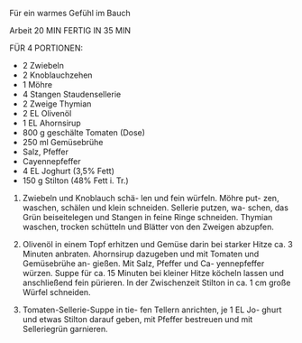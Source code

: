 
Für ein warmes Gefühl im Bauch

Arbeit 20 MIN FERTIG IN 35 MIN 

FÜR 4 PORTIONEN:

- 2 Zwiebeln
- 2 Knoblauchzehen
- 1 Möhre
- 4 Stangen Staudensellerie
- 2 Zweige Thymian
- 2 EL Olivenöl
- 1 EL Ahornsirup
- 800 g geschälte Tomaten (Dose)
- 250 ml Gemüsebrühe
- Salz, Pfeffer
- Cayennepfeffer
- 4 EL Joghurt (3,5% Fett)
- 150 g Stilton (48% Fett i. Tr.)


1. Zwiebeln und Knoblauch schä- len und fein würfeln. Möhre put- zen, waschen, schälen und klein schneiden. Sellerie putzen, wa- schen, das Grün beiseitelegen und Stangen in feine Ringe schneiden. Thymian waschen, trocken schütteln und Blätter von den Zweigen abzupfen.

2. Olivenöl in einem Topf erhitzen und Gemüse darin bei starker Hitze ca. 3 Minuten anbraten. Ahornsirup dazugeben und mit Tomaten und Gemüsebrühe an- gießen. Mit Salz, Pfeffer und Ca- yennepfeffer würzen. Suppe für ca. 15 Minuten bei kleiner Hitze köcheln lassen und anschließend fein pürieren. In der Zwischenzeit Stilton in ca. 1 cm große Würfel schneiden.

3. Tomaten-Sellerie-Suppe in tie- fen Tellern anrichten, je 1 EL Jo- ghurt und etwas Stilton darauf geben, mit Pfeffer bestreuen und mit Selleriegrün garnieren.
